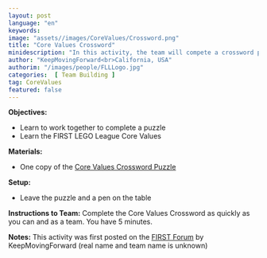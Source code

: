 ```yaml
---
layout: post
language: "en"
keywords: 
image: "assets//images/CoreValues/Crossword.png"
title: "Core Values Crossword"
minidescription: "In this activity, the team will compete a crossword puzzle related to FIRST LEGO League together."
author: "KeepMovingForward<br>California, USA"
authorim: "/images/people/FLLLogo.jpg"
categories:  [ Team Building ]
tag: CoreValues
featured: false
---
```


<b>Objectives:</b>
- Learn to work together to complete a puzzle
- Learn the FIRST LEGO League Core Values

<b>Materials:</b>
- One copy of the <a href="http://www.ev3lessons.com/images/CoreValues/FLLCrossword1.pdf">Core Values Crossword Puzzle</a>

<b>Setup:</b>
- Leave the puzzle and a pen on the table

<b>Instructions to Team:</b>
Complete the Core Values Crossword as quickly as you can and as a team. You have 5 minutes.

<b>Notes:</b>
This activity was first posted on the <a href="https://forums.usfirst.org/forum/general-discussions/first-programs/first-lego-league/the-challenge/core-values/12795-core-values-material">FIRST Forum</a> by KeepMovingForward (real name and team name is unknown)
